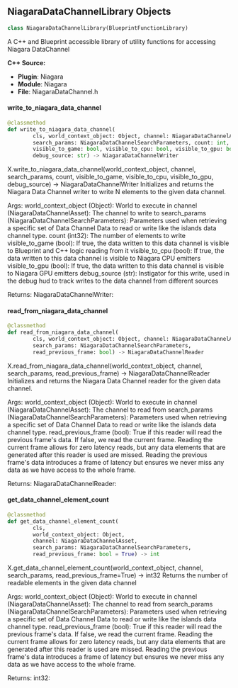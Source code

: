 ## NiagaraDataChannelLibrary Objects

```python
class NiagaraDataChannelLibrary(BlueprintFunctionLibrary)
```

A C++ and Blueprint accessible library of utility functions for accessing Niagara DataChannel

**C++ Source:**

- **Plugin**: Niagara
- **Module**: Niagara
- **File**: NiagaraDataChannel.h

<a id="unreal.NiagaraDataChannelLibrary.write_to_niagara_data_channel"></a>

#### write_to_niagara_data_channel

```python
@classmethod
def write_to_niagara_data_channel(
        cls, world_context_object: Object, channel: NiagaraDataChannelAsset,
        search_params: NiagaraDataChannelSearchParameters, count: int,
        visible_to_game: bool, visible_to_cpu: bool, visible_to_gpu: bool,
        debug_source: str) -> NiagaraDataChannelWriter
```

X.write_to_niagara_data_channel(world_context_object, channel, search_params, count, visible_to_game, visible_to_cpu, visible_to_gpu, debug_source) -> NiagaraDataChannelWriter
Initializes and returns the Niagara Data Channel writer to write N elements to the given data channel.

Args:
    world_context_object (Object): World to execute in
    channel (NiagaraDataChannelAsset): The channel to write to
    search_params (NiagaraDataChannelSearchParameters): Parameters used when retrieving a specific set of Data Channel Data to read or write like the islands data channel type.
    count (int32): The number of elements to write
    visible_to_game (bool): If true, the data written to this data channel is visible to Blueprint and C++ logic reading from it
    visible_to_cpu (bool): If true, the data written to this data channel is visible to Niagara CPU emitters
    visible_to_gpu (bool): If true, the data written to this data channel is visible to Niagara GPU emitters
    debug_source (str): Instigator for this write, used in the debug hud to track writes to the data channel from different sources

Returns:
    NiagaraDataChannelWriter:

<a id="unreal.NiagaraDataChannelLibrary.read_from_niagara_data_channel"></a>

#### read_from_niagara_data_channel

```python
@classmethod
def read_from_niagara_data_channel(
        cls, world_context_object: Object, channel: NiagaraDataChannelAsset,
        search_params: NiagaraDataChannelSearchParameters,
        read_previous_frame: bool) -> NiagaraDataChannelReader
```

X.read_from_niagara_data_channel(world_context_object, channel, search_params, read_previous_frame) -> NiagaraDataChannelReader
Initializes and returns the Niagara Data Channel reader for the given data channel.

Args:
    world_context_object (Object): World to execute in
    channel (NiagaraDataChannelAsset): The channel to read from
    search_params (NiagaraDataChannelSearchParameters): Parameters used when retrieving a specific set of Data Channel Data to read or write like the islands data channel type.
    read_previous_frame (bool): True if this reader will read the previous frame's data. If false, we read the current frame. Reading the current frame allows for zero latency reads, but any data elements that are generated after this reader is used are missed. Reading the previous frame's data introduces a frame of latency but ensures we never miss any data as we have access to the whole frame.

Returns:
    NiagaraDataChannelReader:

<a id="unreal.NiagaraDataChannelLibrary.get_data_channel_element_count"></a>

#### get_data_channel_element_count

```python
@classmethod
def get_data_channel_element_count(
        cls,
        world_context_object: Object,
        channel: NiagaraDataChannelAsset,
        search_params: NiagaraDataChannelSearchParameters,
        read_previous_frame: bool = True) -> int
```

X.get_data_channel_element_count(world_context_object, channel, search_params, read_previous_frame=True) -> int32
Returns the number of readable elements in the given data channel

Args:
    world_context_object (Object): World to execute in
    channel (NiagaraDataChannelAsset): The channel to read from
    search_params (NiagaraDataChannelSearchParameters): Parameters used when retrieving a specific set of Data Channel Data to read or write like the islands data channel type.
    read_previous_frame (bool): True if this reader will read the previous frame's data. If false, we read the current frame. Reading the current frame allows for zero latency reads, but any data elements that are generated after this reader is used are missed. Reading the previous frame's data introduces a frame of latency but ensures we never miss any data as we have access to the whole frame.

Returns:
    int32:

<a id="unreal.NiagaraDataInterfaceRWBase"></a>